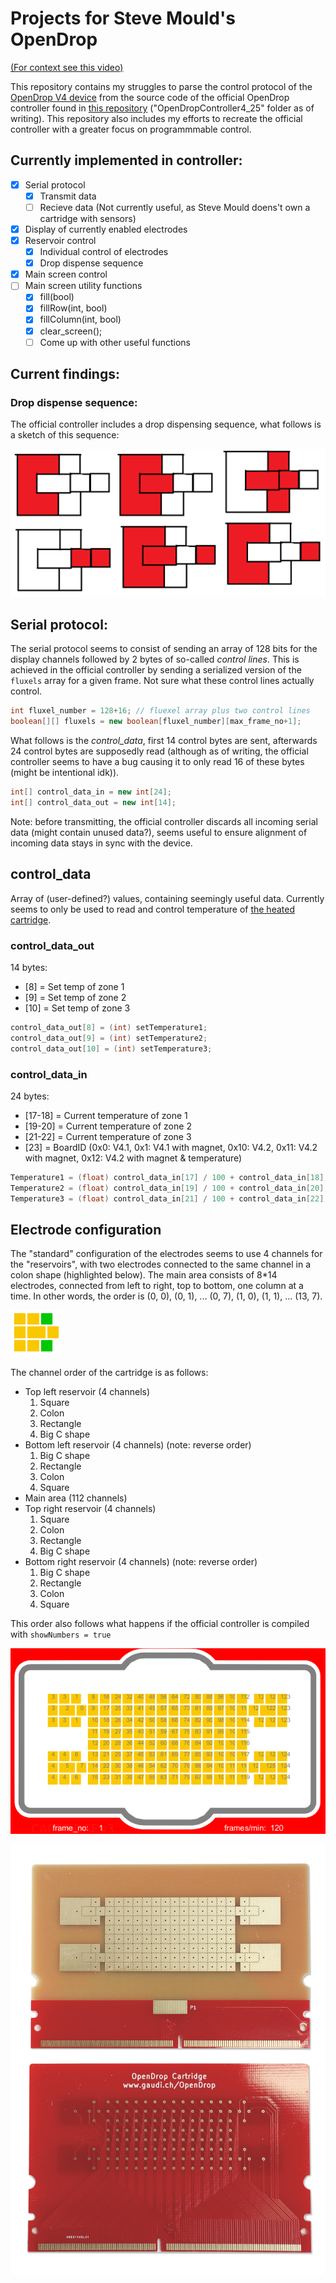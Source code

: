 # Projects for Steve Mould's OpenDrop

[(For context see this video)](https://www.youtube.com/watch?v=rf-efIZI_Dg)

This repository contains my struggles to parse the control protocol of the [OpenDrop V4 device](https://gaudishop.ch/index.php/product-category/opendrop/) from the source code of the official OpenDrop controller found in [this repository](https://github.com/GaudiLabs/OpenDrop) ("OpenDropController4_25" folder as of writing). This repository also includes my efforts to recreate the official controller with a greater focus on programmmable control.

## Currently implemented in controller:

- [x] Serial protocol
  - [x] Transmit data
  - [ ] Recieve data (Not currently useful, as Steve Mould doens't own a cartridge with sensors)
- [x] Display of currently enabled electrodes
- [x] Reservoir control
  - [x] Individual control of electrodes
  - [x] Drop dispense sequence
- [x] Main screen control
- [ ] Main screen utility functions
  - [x] fill(bool)
  - [x] fillRow(int, bool)
  - [x] fillColumn(int, bool)
  - [x] clear_screen();
  - [ ] Come up with other useful functions

## Current findings:

### Drop dispense sequence:

The official controller includes a drop dispensing sequence, what follows is a sketch of this sequence:

![Sketch of the drop dispensing sequence](docsMedia/dispense.png)

## Serial protocol:

The serial protocol seems to consist of sending an array of 128 bits for the display channels followed by 2 bytes of so-called _control lines_. This is achieved in the official controller by sending a serialized version of the `fluxels` array for a given frame. Not sure what these control lines actually control.

```java
int fluxel_number = 128+16; // fluexel array plus two control lines
boolean[][] fluxels = new boolean[fluxel_number][max_frame_no+1];
```

What follows is the _control_data_, first 14 control bytes are sent, afterwards 24 control bytes are supposedly read (although as of writing, the official controller seems to have a bug causing it to only read 16 of these bytes (might be intentional idk)).

```java
int[] control_data_in = new int[24];
int[] control_data_out = new int[14];
```

Note: before transmitting, the official controller discards all incoming serial data (might contain unused data?), seems useful to ensure alignment of incoming data stays in sync with the device.

## control_data

Array of (user-defined?) values, containing seemingly useful data. Currently seems to only be used to read and control temperature of [the heated cartridge](https://gaudishop.ch/index.php/product/opendrop-v4-cartridge-heated-pads/).

### control_data_out

14 bytes:

- [8] = Set temp of zone 1
- [9] = Set temp of zone 2
- [10] = Set temp of zone 3

```java
control_data_out[8] = (int) setTemperature1;
control_data_out[9] = (int) setTemperature2;
control_data_out[10] = (int) setTemperature3;
```

### control_data_in

24 bytes:

- [17-18] = Current temperature of zone 1
- [19-20] = Current temperature of zone 2
- [21-22] = Current temperature of zone 3
- [23] = BoardID (0x0: V4.1, 0x1: V4.1 with magnet, 0x10: V4.2, 0x11: V4.2 with magnet, 0x12: V4.2 with magnet & temperature)

```java
Temperature1 = (float) control_data_in[17] / 100 + control_data_in[18];
Temperature2 = (float) control_data_in[19] / 100 + control_data_in[20];
Temperature3 = (float) control_data_in[21] / 100 + control_data_in[22];
```

## Electrode configuration

The "standard" configuration of the electrodes seems to use 4 channels for the "reservoirs", with two electrodes connected to the same channel in a colon shape (highlighted below). The main area consists of 8\*14 electrodes, connected from left to right, top to bottom, one column at a time. In other words, the order is (0, 0), (0, 1), ... (0, 7), (1, 0), (1, 1), ... (13, 7).

![These two electrodes are connected to the same channel](docsMedia/dispense_pads_connected.png)

The channel order of the cartridge is as follows:

- Top left reservoir (4 channels)
  1.  Square
  2.  Colon
  3.  Rectangle
  4.  Big C shape
- Bottom left reservoir (4 channels) (note: reverse order)
  1.  Big C shape
  2.  Rectangle
  3.  Colon
  4.  Square
- Main area (112 channels)
- Top right reservoir (4 channels)
  1.  Square
  2.  Colon
  3.  Rectangle
  4.  Big C shape
- Bottom right reservoir (4 channels) (note: reverse order)
  1.  Big C shape
  2.  Rectangle
  3.  Colon
  4.  Square

This order also follows what happens if the official controller is compiled with `showNumbers = true`

![Photo of the official controller with show number enabled](docsMedia/electrodes_show_numbers.png)

![Photo of the two sides of the cartridge pcb, clearly showing the pcb traces](docsMedia/ElectrodeArray.jpg)
